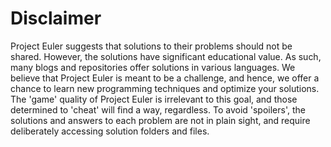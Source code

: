 Disclaimer
=============

Project Euler suggests that solutions to their problems should not be shared.
However, the solutions have significant educational value. As such, many blogs and repositories offer solutions in various languages.
We believe that Project Euler is meant to be a challenge, and hence, we offer a chance to learn new programming techniques and optimize your solutions.
The 'game' quality of Project Euler is irrelevant to this goal, and those determined to 'cheat' will find a way, regardless.
To avoid 'spoilers', the solutions and answers to each problem are not in plain sight, and require deliberately accessing solution folders and files.
